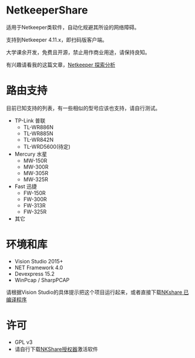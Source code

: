 # NetkeeperShare
适用于Netkeeper类软件，自动化规避其所设的网络障碍。

支持到Netkeeper 4.11.x，即扫码版客户端。

大学课余开发，免费且开源，禁止用作商业用途，请保持良知。

有兴趣请看我的这篇文章，[Netkeeper 探索分析](https://www.jianshu.com/p/c76432968fd6)

# 路由支持
目前已知支持的列表，有一些相似的型号应该也支持，请自行测试。
* TP-Link 普联
  * TL-WR886N
  * TL-WR885N
  * TL-WR842N
  * TL-WRD5600(待定)
* Mercury 水星
  * MW-150R
  * MW-300R
  * MW-305R
  * MW-325R
* Fast 迅捷
  * FW-150R
  * FW-300R
  * FW-313R
  * FW-325R
* 其它


# 环境和库
* Vision Studio 2015+
* NET Framework 4.0
* Devexpress 15.2 
* WinPcap / SharpPCAP

请根据Vision Studio的具体提示把这个项目运行起来，或者直接下载[NKshare 已编译程序](https://github.com/liaokaime/NetkeeperShare/releases)


# 许可
* GPL v3
* 请自行下载[NKShare授权器](https://github.com/liaokaime/NetkeeperShare/releases/tag/0.1)激活软件
